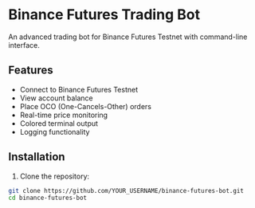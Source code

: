# Binance Futures Trading Bot

An advanced trading bot for Binance Futures Testnet with command-line interface.

## Features

- Connect to Binance Futures Testnet
- View account balance
- Place OCO (One-Cancels-Other) orders
- Real-time price monitoring
- Colored terminal output
- Logging functionality

## Installation

1. Clone the repository:
```bash
git clone https://github.com/YOUR_USERNAME/binance-futures-bot.git
cd binance-futures-bot
